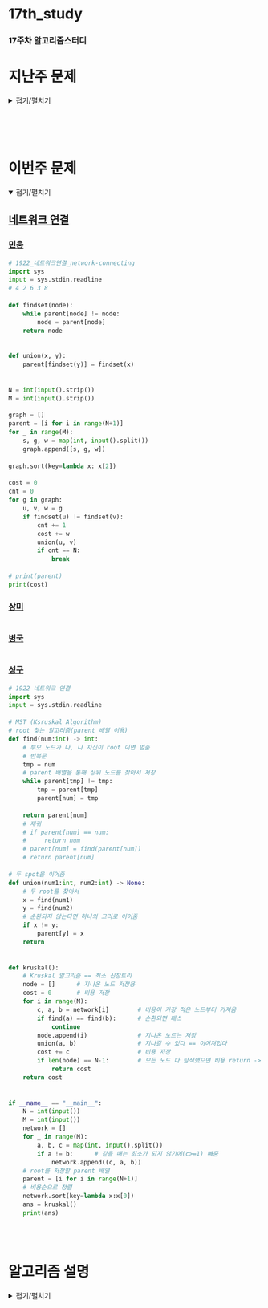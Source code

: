 # 17th_study

### 17주차 알고리즘스터디

# 지난주 문제

<details>
<summary>접기/펼치기</summary>
<div markdown="1">

## [병원거리 최소화하기](https://www.codetree.ai/training-field/frequent-problems/problems/min-of-hospital-distance/submissions?page=3&pageSize=20)

### [민웅](<./병원거리 최소화하기/민웅.py>)

```py
import sys
from itertools import combinations
input = sys.stdin.readline

n, m = map(int, input().split().strip())
field = [list(map(int, input().split())) for _ in range(n)]
tmp_field = [[0 for _ in range(n)] for _ in range(n)]

hos = 0
hos_cord = []
peo_cord = []
ans = float('inf')

for i in range(n):
    for j in range(n):
        if field[i][j] == 2:
            hos += 1
            hos_cord.append([i, j])
        elif field[i][j] == 1:
            tmp_field[i][j] = 1
            peo_cord.append([i, j])

num_lst = [i for i in range(hos)]
comb = combinations(num_lst, m)
for c in comb:
    tmp_hos = []
    for v in c:
        tmp_hos.append(hos_cord[v])
    tmp_ans = 0
    for p in peo_cord:
        dis = float('inf')
        for th in tmp_hos:
            dis = min(dis, abs(th[0] - p[0]) + abs(th[1] - p[1]))
        tmp_ans += dis
        if tmp_ans > ans:
            break
    else:
        ans = tmp_ans
print(ans)

```

### [상미](<./병원거리 최소화하기/상미.py>)

```py

```

### [병국](<./병원거리 최소화하기/병국.py>)

```py

```

### [성구](./병원거리%20최소화하기/성구.py)

```py
import sys
from itertools import combinations
input = sys.stdin.readline

def distance(x1:int, y1:int, x2:int, y2:int) -> int:
    return abs(x2-x1) + abs(y2-y1)


def solution(n:int, m:int, field:list):
    hospital = []
    person = []

    for i in range(n):
        for j in range(n):
            if field[i][j] == 2:
                hospital.append((i,j))
            elif field[i][j] == 1:
                person.append((i,j))
    # 후보군 선정
    cons = list(combinations(range(len(hospital)), m))
    h_dist = [0] * len(cons)
    for i in range(len(cons)):
        # 사람 별 가까운 병원 거리 저장
        p_dist = [1000000] * len(person)
        for idx in cons[i]:
            for p in range(len(person)):
                p_dist[p] = min(p_dist[p], distance(hospital[idx][1], hospital[idx][0], person[p][1], person[p][0]))
        # m 개의 병원에서 가장 가까운 사람 수를 모두 더해 저장
        h_dist[i] = sum(p_dist)
    return min(h_dist)


if __name__ == "__main__":
    n, m = map(int, input().split())
    field = [list(map(int, input().split())) for _ in range(n)]
    ans = solution(n, m, field)
    print(ans)
```

<br/><br/>

## [Z](https://www.acmicpc.net/problem/1074)

### [민웅](./Z/민웅.py)

```py

```

### [상미](./Z/상미.py)

```py

```

### [병국](./Z/병국.py)

```py

```

### [성구](./Z/성구.py)

```py
# 1074 Z
import sys
sys.setrecursionlimit(10**6)
input = sys.stdin.readline

def z(n:int, r:int, c:int) -> int:
    if n == 1:
        return 0
    half = n // 2
    seq = 0
    if r >= half:
        seq += 2
        r -= half

    if c >= half:
        seq += 1
        c -= half
    

    return seq * half * half + z(half, r, c)

if __name__ == "__main__":
    N, r, c = map(int, input().split())
    cnt = z(2**N, r, c)
    print(cnt)
```

</div>
</details>

</br></br></br>


# 이번주 문제

<details open>
<summary>접기/펼치기</summary>
<div markdown="1">

## [네트워크 연결](https://www.acmicpc.net/problem/1922)

### [민웅](<./네트워크 연결/민웅.py>)

```py
# 1922_네트워크연결_network-connecting
import sys
input = sys.stdin.readline
# 4 2 6 3 8

def findset(node):
    while parent[node] != node:
        node = parent[node]
    return node


def union(x, y):
    parent[findset(y)] = findset(x)


N = int(input().strip())
M = int(input().strip())

graph = []
parent = [i for i in range(N+1)]
for _ in range(M):
    s, g, w = map(int, input().split())
    graph.append([s, g, w])

graph.sort(key=lambda x: x[2])

cost = 0
cnt = 0
for g in graph:
    u, v, w = g
    if findset(u) != findset(v):
        cnt += 1
        cost += w
        union(u, v)
        if cnt == N:
            break

# print(parent)
print(cost)
```

### [상미](<./네트워크 연결/상미.py>)

```py

```

### [병국](<./네트워크 연결/병국.py>)

```py

```

### [성구](<./네트워크 연결/성구.py>)

```py
# 1922 네트워크 연결
import sys
input = sys.stdin.readline

# MST (Ksruskal Algorithm)
# root 찾는 알고리즘(parent 배열 이용)
def find(num:int) -> int:
    # 부모 노드가 나, 나 자신이 root 이면 멈춤
    # 반복문
    tmp = num
    # parent 배열을 통해 상위 노드를 찾아서 저장
    while parent[tmp] != tmp:
        tmp = parent[tmp]
        parent[num] = tmp
        
    return parent[num]
    # 재귀
    # if parent[num] == num:
    #     return num
    # parent[num] = find(parent[num])
    # return parent[num]

# 두 spot을 이어줌
def union(num1:int, num2:int) -> None:
    # 두 root를 찾아서
    x = find(num1)
    y = find(num2)
    # 순환되지 않는다면 하나의 고리로 이어줌
    if x != y:
        parent[y] = x
    return


def kruskal():
    # Kruskal 알고리즘 == 최소 신장트리
    node = []      # 지나온 노드 저장용
    cost = 0       # 비용 저장
    for i in range(M):        
        c, a, b = network[i]        # 비용이 가장 적은 노드부터 가져옴
        if find(a) == find(b):      # 순환되면 패스
            continue
        node.append(i)              # 지나온 노드는 저장
        union(a, b)                 # 지나갈 수 있다 == 이어져있다
        cost += c                   # 비용 저장
        if len(node) == N-1:        # 모든 노드 다 탐색했으면 비용 return -> 최소 비용임
            return cost            
    return cost


if __name__ == "__main__":
    N = int(input())
    M = int(input())
    network = []
    for _ in range(M):
        a, b, c = map(int, input().split())
        if a != b:      # 같을 때는 최소가 되지 않기에(c>=1) 빼줌
            network.append((c, a, b))
    # root를 저장할 parent 배열
    parent = [i for i in range(N+1)]
    # 비용순으로 정렬
    network.sort(key=lambda x:x[0])
    ans = kruskal()
    print(ans)
```

</div>
</details>
<br><br>

# 알고리즘 설명

<details>
<summary>접기/펼치기</summary>

## 용어 정리

### Spanning Tree (신장 트리)
- **정의**: 주어진 그래프의 모든 정점을 포함하면서 사이클이 없는 부분 그래프.
- **중요성**: 신장 트리를 통해 그래프의 구조를 단순화시키고, 필요한 정보만을 추출하기 위함
- **속성**:
  - 원래 그래프의 모든 정점을 포함해야한다.
  - 정확히 (정점 수 - 1)개의 간선을 가져야한다.
  - 사이클을 형성하지 않는다.

### Minimum Spanning Tree (최소 신장 트리)
![MST](./images/mst.png)

- **정의**: 가능한 신장 트리(Spanning Tree) 중에서 간선의 가중치 합이 최소인 신장 트리.
- **중요성**: 최소 비용 문제를 해결하는 데 사용되며, 네트워크 설계, 도로 건설, 전력망 구축 등 다양한 분야에서 응용가능
- **대표알고리즘 예**: [Kruskal 알고리즘](#Kruskar-알고리즘), [Prim 알고리즘](#prim-알고리즘).
- **속성**:
  - 모든 정점을 포함하면서 최소한의 비용으로 연결합니다.
  - 가중치가 가장 낮은 간선부터 선택하여 구성한다.(그리디 방법).


## 대표 알고리즘

### Kruskal 알고리즘
- **탐색 방법**: 가장 가벼운 가중치의 간선부터 선택하여 MST를 찾는 알고리즘.
- **구현 방법**
    1. 간선 정렬 및 정점 초기화
    2. 간선 선택 후 정점 병합
    3. n-1개의 간선이 선택될 때까지(모든 정점이 선택될 때까지) 2번단계 반복

```py
# 구현


#


```



### Prim 알고리즘
- **탐색 방법**: 시작 정점에서부터 점차 그래프를 확장해 나가며 MST를 찾는 알고리즘.
- **구현 방법**
    1. 임의의 시작정점 선택 후 간선그룹 생성
    2. 간선 선택 - MST 집합에 속한 정점과 속하지 않은 정점을 연결하는 정점중 최소가중치 간선을 선택함.
    3. 정점 추가 및 2번 과정 반복


</details>